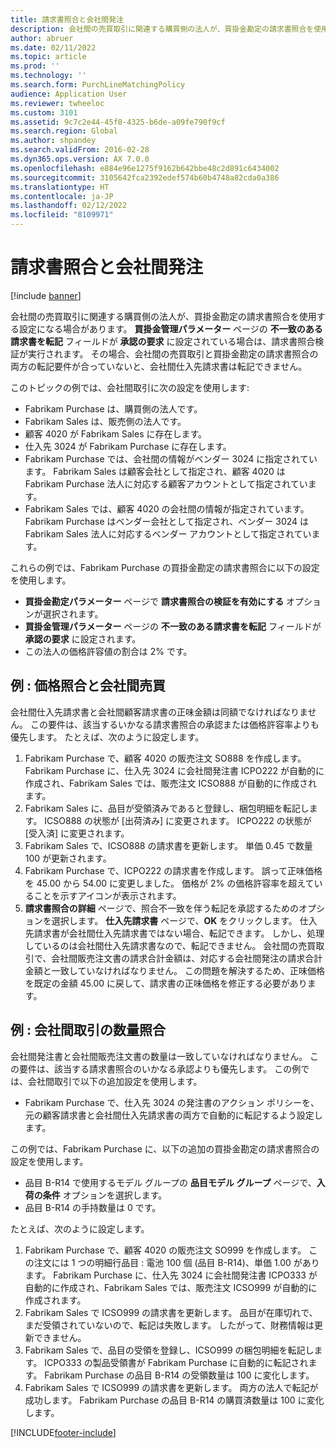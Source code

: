 ```yaml
---
title: 請求書照合と会社間発注
description: 会社間の売買取引に関連する購買側の法人が、買掛金勘定の請求書照合を使用する設定になる場合があります。 その場合、会社間の売買取引と買掛金勘定の請求書照合の両方の転記要件が合っていないと、会社間仕入先請求書は転記できません。
author: abruer
ms.date: 02/11/2022
ms.topic: article
ms.prod: ''
ms.technology: ''
ms.search.form: PurchLineMatchingPolicy
audience: Application User
ms.reviewer: twheeloc
ms.custom: 3101
ms.assetid: 9c7c2e44-45f8-4325-b6de-a09fe790f9cf
ms.search.region: Global
ms.author: shpandey
ms.search.validFrom: 2016-02-28
ms.dyn365.ops.version: AX 7.0.0
ms.openlocfilehash: e884e96e1275f9162b642bbe48c2d891c6434002
ms.sourcegitcommit: 3105642fca2392edef574b60b4748a82cda0a386
ms.translationtype: HT
ms.contentlocale: ja-JP
ms.lasthandoff: 02/12/2022
ms.locfileid: "8109971"
---
```

# <a name="invoice-matching-and-intercompany-purchase-orders"></a>請求書照合と会社間発注

[!include [banner](../includes/banner.md)]

会社間の売買取引に関連する購買側の法人が、買掛金勘定の請求書照合を使用する設定になる場合があります。 **買掛金管理パラメーター** ページの **不一致のある請求書を転記** フィールドが **承認の要求** に設定されている場合は、請求書照合検証が実行されます。 その場合、会社間の売買取引と買掛金勘定の請求書照合の両方の転記要件が合っていないと、会社間仕入先請求書は転記できません。

このトピックの例では、会社間取引に次の設定を使用します:
-   Fabrikam Purchase は、購買側の法人です。
-   Fabrikam Sales は、販売側の法人です。
-   顧客 4020 が Fabrikam Sales に存在します。
-   仕入先 3024 が Fabrikam Purchase に存在します。
-   Fabrikam Purchase では、会社間の情報がベンダー 3024 に指定されています。 Fabrikam Sales は顧客会社として指定され、顧客 4020 は Fabrikam Purchase 法人に対応する顧客アカウントとして指定されています。
-   Fabrikam Sales では、顧客 4020 の会社間の情報が指定されています。 Fabrikam Purchase はベンダー会社として指定され、ベンダー 3024 は Fabrikam Sales 法人に対応するベンダー アカウントとして指定されています。

これらの例では、Fabrikam Purchase の買掛金勘定の請求書照合に以下の設定を使用します。
-   **買掛金勘定パラメーター** ページで **請求書照合の検証を有効にする** オプションが選択されます。
-   **買掛金管理パラメーター** ページの **不一致のある請求書を転記** フィールドが **承認の要求** に設定されます。
-   この法人の価格許容値の割合は 2% です。

## <a name="example-price-matching-and-intercompany-trade"></a>例 : 価格照合と会社間売買
会社間仕入先請求書と会社間顧客請求書の正味金額は同額でなければなりません。 この要件は、該当するいかなる請求書照合の承認または価格許容率よりも優先します。 たとえば、次のように設定します。
1.  Fabrikam Purchase で、顧客 4020 の販売注文 SO888 を作成します。 Fabrikam Purchase に、仕入先 3024 に会社間発注書 ICPO222 が自動的に作成され、Fabrikam Sales では、販売注文 ICSO888 が自動的に作成されます。
2.  Fabrikam Sales に、品目が受領済みであると登録し、梱包明細を転記します。 ICSO888 の状態が [出荷済み] に変更されます。 ICPO222 の状態が [受入済] に変更されます。
3.  Fabrikam Sales で、ICSO888 の請求書を更新します。 単価 0.45 で数量 100 が更新されます。
4.  Fabrikam Purchase で、ICPO222 の請求書を作成します。 誤って正味価格を 45.00 から 54.00 に変更しました。 価格が 2% の価格許容率を超えていることを示すアイコンが表示されます。
5.  **請求書照合の詳細** ページで、照合不一致を伴う転記を承認するためのオプションを選択します。 **仕入先請求書** ページで、**OK** をクリックします。 仕入先請求書が会社間仕入先請求書ではない場合、転記できます。 しかし、処理しているのは会社間仕入先請求書なので、転記できません。 会社間の売買取引で、会社間販売注文書の請求合計金額は、対応する会社間発注の請求合計金額と一致していなければなりません。 この問題を解決するため、正味価格を既定の金額 45.00 に戻して、請求書の正味価格を修正する必要があります。

## <a name="example-quantity-matching-with-intercompany-trade"></a>例 : 会社間取引の数量照合
会社間発注書と会社間販売注文書の数量は一致していなければなりません。 この要件は、該当する請求書照合のいかなる承認よりも優先します。 この例では、会社間取引で以下の追加設定を使用します。
-   Fabrikam Purchase で、仕入先 3024 の発注書のアクション ポリシーを、元の顧客請求書と会社間仕入先請求書の両方で自動的に転記するよう設定します。

この例では、Fabrikam Purchase に、以下の追加の買掛金勘定の請求書照合の設定を使用します。
-   品目 B-R14 で使用するモデル グループの **品目モデル グループ** ページで、**入荷の条件** オプションを選択します。
-   品目 B-R14 の手持数量は 0 です。

たとえば、次のように設定します。
1.  Fabrikam Purchase で、顧客 4020 の販売注文 SO999 を作成します。 この注文には 1 つの明細行品目 : 電池 100 個 (品目 B-R14)、単価 1.00 があります。 Fabrikam Purchase に、仕入先 3024 に会社間発注書 ICPO333 が自動的に作成され、Fabrikam Sales では、販売注文 ICSO999 が自動的に作成されます。
2.  Fabrikam Sales で ICSO999 の請求書を更新します。 品目が在庫切れで、まだ受領されていないので、転記は失敗します。 したがって、財務情報は更新できません。
3.  Fabrikam Sales で、品目の受領を登録し、ICSO999 の梱包明細を転記します。 ICPO333 の製品受領書が Fabrikam Purchase に自動的に転記されます。 Fabrikam Purchase の品目 B-R14 の受領数量は 100 に変化します。
4.  Fabrikam Sales で ICSO999 の請求書を更新します。 両方の法人で転記が成功します。 Fabrikam Purchase の品目 B-R14 の購買済数量は 100 に変化します。







[!INCLUDE[footer-include](../../includes/footer-banner.md)]
